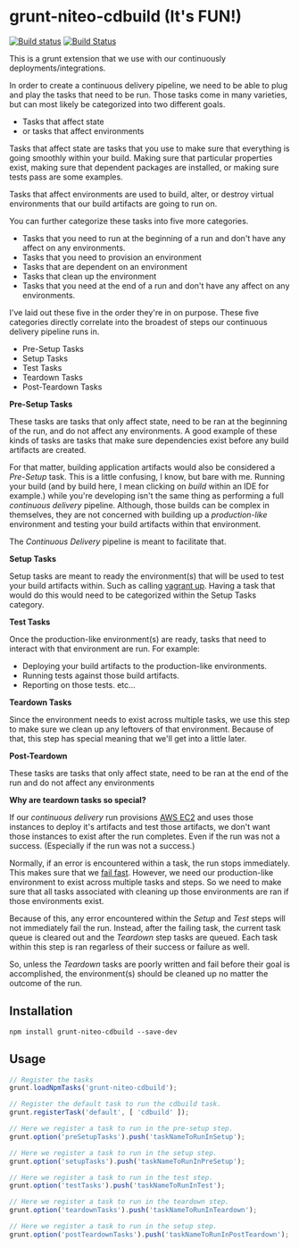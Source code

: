 grunt-niteo-cdbuild (It's FUN!)
===================
[![Build status](https://ci.appveyor.com/api/projects/status/2momxn2atsvys1ht/branch/master?svg=true)](https://ci.appveyor.com/project/NiteoBuildBot/grunt-niteo-cdbuild/branch/master)
[![Build Status](https://travis-ci.org/VeriShip/grunt-niteo-cdbuild.svg?branch=master)](https://travis-ci.org/VeriShip/grunt-niteo-cdbuild)

This is a grunt extension that we use with our continuously deployments/integrations.

In order to create a continuous delivery pipeline, we need to be able to plug and play the tasks that need to be run. Those tasks come in many varieties, but can most likely be categorized into two different goals.

- Tasks that affect state
- or tasks that affect environments

Tasks that affect state are tasks that you use to make sure that everything is going smoothly within your build. Making sure that particular properties exist, making sure that dependent packages are installed, or making sure tests pass are some examples.

Tasks that affect environments are used to build, alter, or destroy virtual environments that our build artifacts are going to run on.

You can further categorize these tasks into five more categories.

- Tasks that you need to run at the beginning of a run and don't have any affect on any environments.
- Tasks that you need to provision an environment
- Tasks that are dependent on an environment
- Tasks that clean up the environment
- Tasks that you need at the end of a run and don't have any affect on any environments.

I've laid out these five in the order they're in on purpose. These five categories directly correlate into the broadest of steps our continuous delivery pipeline runs in.

- Pre-Setup Tasks
- Setup Tasks
- Test Tasks
- Teardown Tasks
- Post-Teardown Tasks

**Pre-Setup Tasks**

These tasks are tasks that only affect state, need to be ran at the beginning of the run, and do not affect any environments. A good example of these kinds of tasks are tasks that make sure dependencies exist before any build artifacts are created.

For that matter, building application artifacts would also be considered a *Pre-Setup* task. This is a little confusing, I know, but bare with me. Running your build (and by build here, I mean clicking on *build* within an IDE for example.) while you're developing isn't the same thing as performing a full *continuous delivery* pipeline. Although, those builds can be complex in themselves, they are not concerned with building up a *production-like* environment and testing your build artifacts within that environment.

The *Continuous Delivery* pipeline is meant to facilitate that.

**Setup Tasks**

Setup tasks are meant to ready the environment(s) that will be used to test your build artifacts within. Such as calling [vagrant up](). Having a task that would do this would need to be categorized within the Setup Tasks category.

**Test Tasks**

Once the production-like environment(s) are ready, tasks that need to interact with that environment are run. For example:

- Deploying your build artifacts to the production-like environments.
- Running tests against those build artifacts.
- Reporting on those tests. etc...

**Teardown Tasks**

Since the environment needs to exist across multiple tasks, we use this step to make sure we clean up any leftovers of that environment. Because of that, this step has special meaning that we'll get into a little later.

**Post-Teardown**

These tasks are tasks that only affect state, need to be ran at the end of the run and do not affect any environments

**Why are teardown tasks so special?**

If our *continuous delivery* run provisions [AWS EC2](http://aws.amazon.com/ec2/) and uses those instances to deploy it's artifacts and test those artifacts, we don't want those instances to exist after the run completes. Even if the run was not a success. (Especially if the run was not a success.)

Normally, if an error is encountered within a task, the run stops immediately. This makes sure that we [fail fast](http://en.wikipedia.org/wiki/Fail-fast). However, we need our production-like environment to exist across multiple tasks and steps. So we need to make sure that all tasks associated with cleaning up those environments are ran if those environments exist.

Because of this, any error encountered within the *Setup* and *Test* steps will not immediately fail the run. Instead, after the failing task, the current task queue is cleared out and the *Teardown* step tasks are queued. Each task within this step is ran regarless of their success or failure as well.

So, unless the *Teardown* tasks are poorly written and fail before their goal is accomplished, the environment(s) should be cleaned up no matter the outcome of the run.

Installation
------------
```
npm install grunt-niteo-cdbuild --save-dev
```

Usage
-----
```js
// Register the tasks
grunt.loadNpmTasks('grunt-niteo-cdbuild');

// Register the default task to run the cdbuild task.
grunt.registerTask('default', [ 'cdbuild' ]);

// Here we register a task to run in the pre-setup step.
grunt.option('preSetupTasks').push('taskNameToRunInSetup');

// Here we register a task to run in the setup step.
grunt.option('setupTasks').push('taskNameToRunInPreSetup');

// Here we register a task to run in the test step.
grunt.option('testTasks').push('taskNameToRunInTest');

// Here we register a task to run in the teardown step.
grunt.option('teardownTasks').push('taskNameToRunInTeardown');

// Here we register a task to run in the setup step.
grunt.option('postTeardownTasks').push('taskNameToRunInPostTeardown');
```

